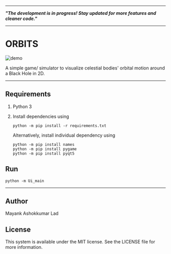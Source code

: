 
---

***"The development is in progress! Stay updated for more features and cleaner code."***

---

# ORBITS

![demo](https://user-images.githubusercontent.com/60233177/75090664-2c48b900-558b-11ea-9e73-e32fa43e45fa.gif)

A simple game/ simulator to visualize celestial bodies' orbital motion around a Black Hole in 2D.

---

## Requirements
1) Python 3
2) Install dependencies using

       python -m pip install -r requirements.txt
   
   Alternatively, install individual dependency using
   
       python -m pip install names
       python -m pip install pygame
       python -m pip install pyqt5

## Run

    python -m Ui_main

---

## Author
Mayank Ashokkumar Lad

## License
This system is available under the MIT license. See the LICENSE file for more information.
